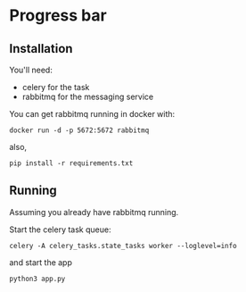 # Progress bar

## Installation

You'll need:

- celery for the task
- rabbitmq for the messaging service

You can get rabbitmq running in docker with:

```
docker run -d -p 5672:5672 rabbitmq
```

also,

```
pip install -r requirements.txt
```

## Running

Assuming you already have rabbitmq running.

Start the celery task queue:

```
celery -A celery_tasks.state_tasks worker --loglevel=info
```

and start the app

```
python3 app.py
```
